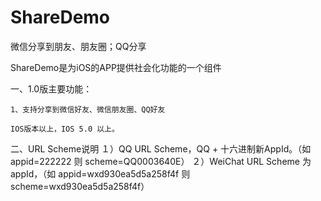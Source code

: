 ShareDemo
=========

微信分享到朋友、朋友圈；QQ分享

ShareDemo是为iOS的APP提供社会化功能的一个组件

一、1.0版主要功能：

    1、支持分享到微信好友、微信朋友圈、QQ好友

    IOS版本以上，IOS 5.0 以上。
    

二、URL Scheme说明
１）QQ URL Scheme，QQ + 十六进制新AppId。（如 appid=222222 则 scheme=QQ0003640E）
２）WeiChat URL Scheme  为appId，（如 appid=wxd930ea5d5a258f4f 则 scheme=wxd930ea5d5a258f4f）